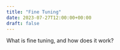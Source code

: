```yaml
---
title: "Fine Tuning"
date: 2023-07-27T12:00:00+00:00
draft: false
---
```


What is fine tuning, and how does it work? 
